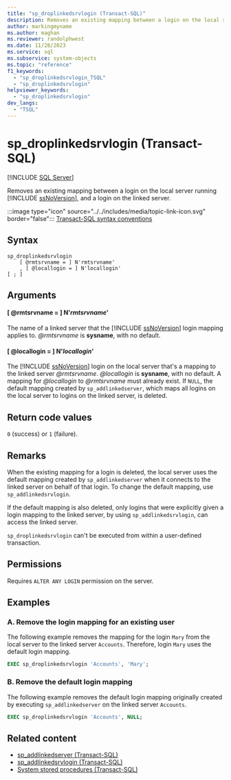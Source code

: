 ```yaml
---
title: "sp_droplinkedsrvlogin (Transact-SQL)"
description: Removes an existing mapping between a login on the local server running SQL Server, and a login on the linked server.
author: markingmyname
ms.author: maghan
ms.reviewer: randolphwest
ms.date: 11/28/2023
ms.service: sql
ms.subservice: system-objects
ms.topic: "reference"
f1_keywords:
  - "sp_droplinkedsrvlogin_TSQL"
  - "sp_droplinkedsrvlogin"
helpviewer_keywords:
  - "sp_droplinkedsrvlogin"
dev_langs:
  - "TSQL"
---
```

# sp_droplinkedsrvlogin (Transact-SQL)

[!INCLUDE [SQL Server](../../includes/applies-to-version/sqlserver.md)]

Removes an existing mapping between a login on the local server running [!INCLUDE [ssNoVersion](../../includes/ssnoversion-md.md)], and a login on the linked server.

:::image type="icon" source="../../includes/media/topic-link-icon.svg" border="false"::: [Transact-SQL syntax conventions](../../t-sql/language-elements/transact-sql-syntax-conventions-transact-sql.md)

## Syntax

```syntaxsql
sp_droplinkedsrvlogin
    [ @rmtsrvname = ] N'rmtsrvname'
    , [ @locallogin = ] N'locallogin'
[ ; ]
```

## Arguments

#### [ @rmtsrvname = ] N'*rmtsrvname*'

The name of a linked server that the [!INCLUDE [ssNoVersion](../../includes/ssnoversion-md.md)] login mapping applies to. *@rmtsrvname* is **sysname**, with no default.

#### [ @locallogin = ] N'*locallogin*'

The [!INCLUDE [ssNoVersion](../../includes/ssnoversion-md.md)] login on the local server that's a mapping to the linked server *@rmtsrvname*. *@locallogin* is **sysname**, with no default. A mapping for *@locallogin* to *@rmtsrvname* must already exist. If `NULL`, the default mapping created by `sp_addlinkedserver`, which maps all logins on the local server to logins on the linked server, is deleted.

## Return code values

`0` (success) or `1` (failure).

## Remarks

When the existing mapping for a login is deleted, the local server uses the default mapping created by `sp_addlinkedserver` when it connects to the linked server on behalf of that login. To change the default mapping, use `sp_addlinkedsrvlogin`.

If the default mapping is also deleted, only logins that were explicitly given a login mapping to the linked server, by using `sp_addlinkedsrvlogin`, can access the linked server.

`sp_droplinkedsrvlogin` can't be executed from within a user-defined transaction.

## Permissions

Requires `ALTER ANY LOGIN` permission on the server.

## Examples

### A. Remove the login mapping for an existing user

The following example removes the mapping for the login `Mary` from the local server to the linked server `Accounts`. Therefore, login `Mary` uses the default login mapping.

```sql
EXEC sp_droplinkedsrvlogin 'Accounts', 'Mary';
```

### B. Remove the default login mapping

The following example removes the default login mapping originally created by executing `sp_addlinkedserver` on the linked server `Accounts`.

```sql
EXEC sp_droplinkedsrvlogin 'Accounts', NULL;
```

## Related content

- [sp_addlinkedserver (Transact-SQL)](sp-addlinkedserver-transact-sql.md)
- [sp_addlinkedsrvlogin (Transact-SQL)](sp-addlinkedsrvlogin-transact-sql.md)
- [System stored procedures (Transact-SQL)](system-stored-procedures-transact-sql.md)
